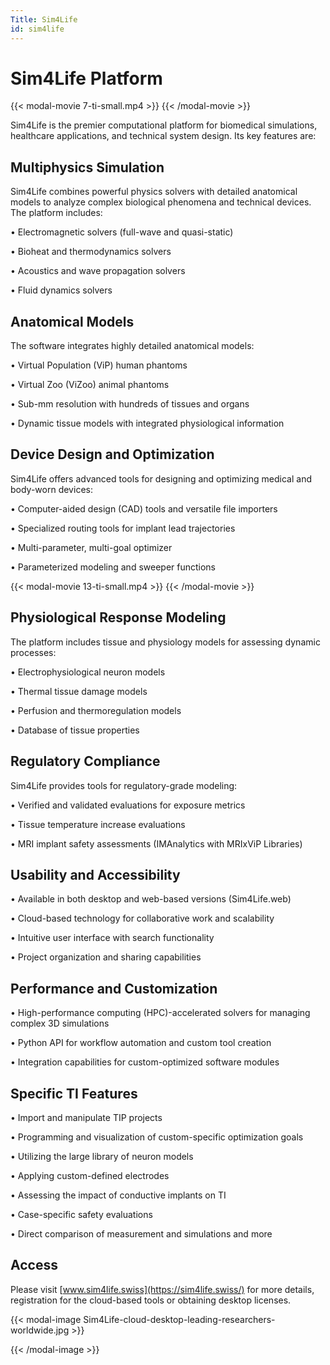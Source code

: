 ```yaml
---
Title: Sim4Life
id: sim4life
---
```

# Sim4Life Platform

{{< modal-movie 7-ti-small.mp4 >}}
{{< /modal-movie >}}

Sim4Life is the premier computational platform for biomedical simulations, healthcare applications, and technical system design. Its key features are:

## Multiphysics Simulation

Sim4Life combines powerful physics solvers with detailed anatomical models to analyze complex biological phenomena and technical devices. The platform includes:

• Electromagnetic solvers (full-wave and quasi-static)

• Bioheat and thermodynamics solvers

• Acoustics and wave propagation solvers

• Fluid dynamics solvers

## Anatomical Models

The software integrates highly detailed anatomical models:

• Virtual Population (ViP) human phantoms

• Virtual Zoo (ViZoo) animal phantoms

• Sub-mm resolution with hundreds of tissues and organs

• Dynamic tissue models with integrated physiological information

## Device Design and Optimization

Sim4Life offers advanced tools for designing and optimizing medical and body-worn devices:

• Computer-aided design (CAD) tools and versatile file importers

• Specialized routing tools for implant lead trajectories

• Multi-parameter, multi-goal optimizer

• Parameterized modeling and sweeper functions

{{< modal-movie 13-ti-small.mp4 >}}
{{< /modal-movie >}}

## Physiological Response Modeling

The platform includes tissue and physiology models for assessing dynamic processes:

• Electrophysiological neuron models

• Thermal tissue damage models

• Perfusion and thermoregulation models

• Database of tissue properties

## Regulatory Compliance

Sim4Life provides tools for regulatory-grade modeling:

• Verified and validated evaluations for exposure metrics

• Tissue temperature increase evaluations

• MRI implant safety assessments (IMAnalytics with MRIxViP Libraries)

## Usability and Accessibility

• Available in both desktop and web-based versions (Sim4Life.web)

• Cloud-based technology for collaborative work and scalability

• Intuitive user interface with search functionality

• Project organization and sharing capabilities

## Performance and Customization

• High-performance computing (HPC)-accelerated solvers for managing complex 3D simulations

• Python API for workflow automation and custom tool creation

• Integration capabilities for custom-optimized software modules

## Specific TI Features 

• Import and manipulate TIP projects

• Programming and visualization of custom-specific optimization goals 

• Utilizing the large library of neuron models 

• Applying custom-defined electrodes

• Assessing the impact of conductive implants on TI 

• Case-specific safety evaluations

• Direct comparison of measurement and simulations and more

## Access

Please visit [www.sim4life.swiss](https://sim4life.swiss/) for more details, registration for the cloud-based tools or obtaining desktop licenses. 


{{< modal-image Sim4Life-cloud-desktop-leading-researchers-worldwide.jpg >}}

{{< /modal-image >}}


